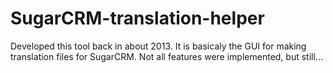 # SugarCRM-translation-helper
Developed this tool back in about 2013. It is basicaly the GUI for making translation files for SugarCRM. Not all features were implemented, but still...
